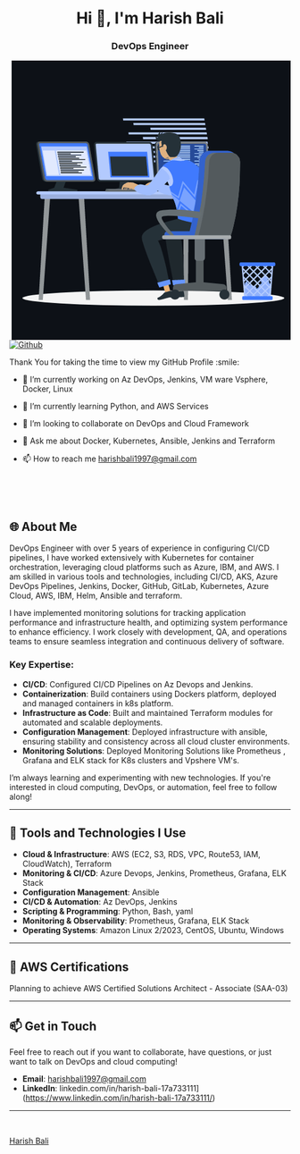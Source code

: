 <h1 align="center">Hi 👋, I'm Harish Bali</h1>

<h3 align="center">DevOps Engineer </h3>

<p><img align="right" src="https://github.com/harish507/DevOps-BrushUp/blob/main/animation_500_kxa883sd.gif" alt="harish-1277" /></p>

[![Github](https://img.shields.io/github/followers/shashidhar087?label=Follow&style=social)](https://github.com/shashidhar087)

<div size='20px'>Thank You for taking the time to view my GitHub Profile :smile: 
</div>


- 🔭 I’m currently working on  Az DevOps, Jenkins, VM ware Vsphere, Docker, Linux
  
- 🌱 I’m currently learning Python, and AWS Services
  
- 👯 I’m looking to collaborate on DevOps and Cloud Framework
  
- 💬 Ask me about Docker, Kubernetes, Ansible, Jenkins and Terraform

- 📫 How to reach me harishbali1997@gmail.com

<br>

<br>

<br>

## 🌐 About Me

DevOps Engineer with over 5 years of experience in configuring CI/CD pipelines, I have worked extensively with Kubernetes for container orchestration, leveraging cloud platforms such as Azure, IBM, and AWS. I am skilled in various tools and technologies, including CI/CD, AKS, Azure DevOps Pipelines, Jenkins, Docker, GitHub, GitLab, Kubernetes, Azure Cloud, AWS, IBM, Helm, Ansible and terraform.

I have implemented monitoring solutions for tracking application performance and infrastructure health, and optimizing system performance to enhance efficiency. I work closely with development, QA, and operations teams to ensure seamless integration and continuous delivery of software.

### Key Expertise:
- **CI/CD**: Configured CI/CD Pipelines on Az Devops and Jenkins.
- **Containerization**: Build containers using Dockers platform, deployed and managed containers in k8s platform.
- **Infrastructure as Code**: Built and maintained Terraform modules for automated and scalable deployments.
- **Configuration Management**: Deployed infrastructure with ansible, ensuring stability and consistency across all cloud cluster environments.
- **Monitoring Solutions**: Deployed Monitoring Solutions like Prometheus , Grafana and ELK stack for K8s clusters and Vpshere VM's.

I’m always learning and experimenting with new technologies. If you're interested in cloud computing, DevOps, or automation, feel free to follow along!

---

## 🔧 Tools and Technologies I Use

- **Cloud & Infrastructure**: AWS (EC2, S3, RDS, VPC, Route53, IAM, CloudWatch), Terraform
- **Monitoring & CI/CD**: Azure Devops, Jenkins, Prometheus, Grafana, ELK Stack
- **Configuration Management**: Ansible
- **CI/CD & Automation**:	Az DevOps, Jenkins
- **Scripting & Programming**:	Python, Bash, yaml
- **Monitoring & Observability**:	Prometheus, Grafana, ELK Stack
- **Operating Systems**:	Amazon Linux 2/2023, CentOS, Ubuntu, Windows

---

## 🏅 AWS Certifications

Planning to achieve AWS Certified Solutions Architect - Associate (SAA-03)

---

## 📫 Get in Touch

Feel free to reach out if you want to collaborate, have questions, or just want to talk on DevOps and cloud computing!

- **Email**: [harishbali1997@gmail.com](mailto:harishbali1997@gmail.com)
- **LinkedIn**: linkedin.com/in/harish-bali-17a733111](https://www.linkedin.com/in/harish-bali-17a733111/)

---

<br>
  
[Harish Bali](https://github.com/harish507)
